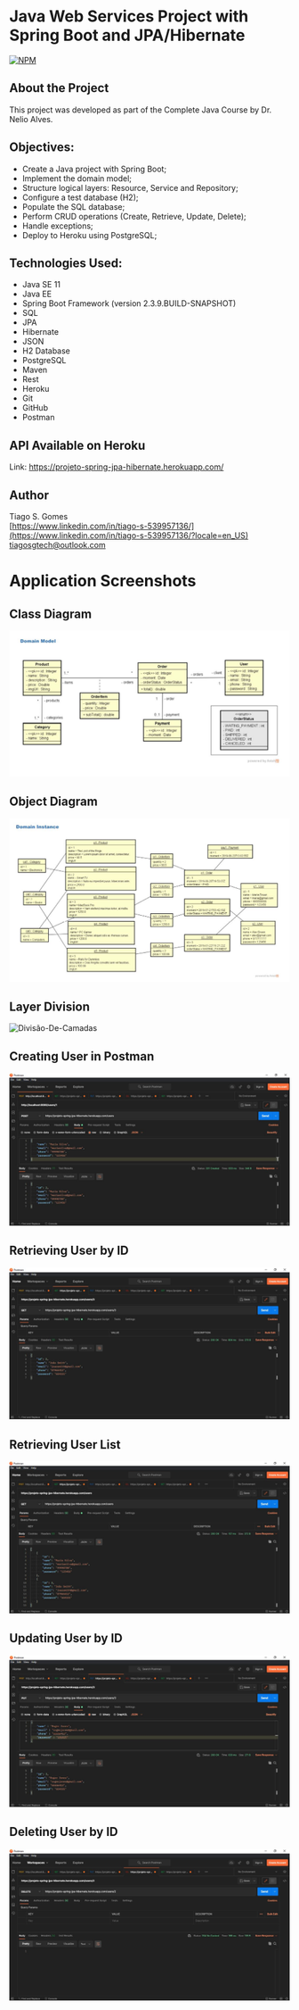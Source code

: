 # Java Web Services Project with Spring Boot and JPA/Hibernate
[![NPM](https://img.shields.io/npm/l/react)](https://github.com/tiagosgomes/Projeto_Java_Web_Services_Com_Spring_Boot_e_JPA_Hibernate/blob/main/LICENSE)

## About the Project

This project was developed as part of the Complete Java Course by Dr. Nelio Alves.

## Objectives:
* Create a Java project with Spring Boot;
* Implement the domain model;
* Structure logical layers: Resource, Service and Repository;
* Configure a test database (H2);
* Populate the SQL database;
* Perform CRUD operations (Create, Retrieve, Update, Delete);
* Handle exceptions;
* Deploy to Heroku using PostgreSQL;

## Technologies Used:
* Java SE 11
* Java EE
* Spring Boot Framework (version 2.3.9.BUILD-SNAPSHOT)
* SQL
* JPA
* Hibernate
* JSON
* H2 Database
* PostgreSQL
* Maven
* Rest
* Heroku
* Git
* GitHub
* Postman

## API Available on Heroku
Link: https://projeto-spring-jpa-hibernate.herokuapp.com/

## Author

Tiago S. Gomes  
[https://www.linkedin.com/in/tiago-s-539957136/](https://www.linkedin.com/in/tiago-s-539957136/?locale=en_US)  
tiagosgtech@outlook.com  

# Application Screenshots

## Class Diagram
![Diagrama-De-Classes](https://github.com/tiagosgomes/Projeto_Java_Web_Services_Com_Spring_Boot_e_JPA_Hibernate/blob/main/assets/Diagrama-De-Classes.JPG)

## Object Diagram
![Diagrama-De-Objetos](https://github.com/tiagosgomes/Projeto_Java_Web_Services_Com_Spring_Boot_e_JPA_Hibernate/blob/main/assets/Diagrama-De-Objetos.JPG)

## Layer Division
![Divisão-De-Camadas](https://github.com/tiagosgomes/Projeto_Java_Web_Services_Com_Spring_Boot_e_JPA_Hibernate/blob/main/assets/Divis%C3%A3o-De-Camadas.JPG)

## Creating User in Postman
![Criando-Usuario-Postman](https://github.com/tiagosgomes/Projeto_Java_Web_Services_Com_Spring_Boot_e_JPA_Hibernate/blob/main/assets/Criando-Usuario-Postman.JPG)

## Retrieving User by ID
![Recuperando-Usuario-Por-ID](https://github.com/tiagosgomes/Projeto_Java_Web_Services_Com_Spring_Boot_e_JPA_Hibernate/blob/main/assets/Recuperando-Usuario-Por-ID.JPG)

## Retrieving User List
![Recuperando-Lista-De-Usuarios](https://github.com/tiagosgomes/Projeto_Java_Web_Services_Com_Spring_Boot_e_JPA_Hibernate/blob/main/assets/Recuperando-Lista-De-Usuarios.JPG)

## Updating User by ID
![Atualizando-Usuario-Por-ID](https://github.com/tiagosgomes/Projeto_Java_Web_Services_Com_Spring_Boot_e_JPA_Hibernate/blob/main/assets/Atualizando-Usuario-Por-ID.JPG)

## Deleting User by ID
![Deletando-Usuario-Por-ID](https://github.com/tiagosgomes/Projeto_Java_Web_Services_Com_Spring_Boot_e_JPA_Hibernate/blob/main/assets/Deletando-Usuario-Por-ID.JPG)
